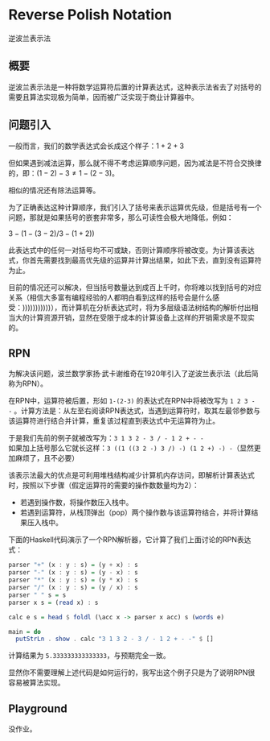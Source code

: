 # Reverse Polish Notation

逆波兰表示法

## 概要

逆波兰表示法是一种将数学运算符后置的计算表达式，这种表示法省去了对括号的需要且算法实现极为简单，因而被广泛实现于商业计算器中。

## 问题引入

一般而言，我们的数学表达式会长成这个样子：$1+2+3$  

但如果遇到减法运算，那么就不得不考虑运算顺序问题，因为减法是不符合交换律的，即：$(1-2)-3≠1-(2-3)$。

相似的情况还有除法运算等。

为了正确表达这种计算顺序，我们引入了括号来表示运算优先级，但是括号有一个问题，那就是如果括号的嵌套非常多，那么可读性会极大地降低，例如：

$3-(1-(3-2)/3-(1+2))$

此表达式中的任何一对括号均不可或缺，否则计算顺序将被改变。为计算该表达式，你首先需要找到最高优先级的运算并计算出结果，如此下去，直到没有运算符为止。  

目前的情况还可以解决，但当括号数量达到成百上千时，你将难以找到括号的对应关系（相信大多富有编程经验的人都明白看到这样的括号会是什么感受：)))))))))))），而计算机在分析表达式时，将为多层级语法树结构的解析付出相当大的计算资源开销，显然在受限于成本的计算设备上这样的开销需求是不现实的。

## RPN

为解决该问题，波兰数学家扬·武卡谢维奇在1920年引入了逆波兰表示法（此后简称为RPN）。

在RPN中，运算符被后置，形如 `1-(2-3)` 的表达式在RPN中将被改写为 `1 2 3 - -` 。计算方法是：从左至右阅读RPN表达式，当遇到运算符时，取其左最邻参数与该运算符进行结合并计算，重复该过程直到表达式中无运算符为止。

于是我们先前的例子就被改写为：`3 1 3 2 - 3 / - 1 2 + - -`  
如果加上括号那么它就长这样：`3 ((1 ((3 2 -) 3 /) -) (1 2 +) -) -`（显然更加麻烦了，且不必要）  

该表示法最大的优点是可利用堆栈结构减少计算机内存访问，即解析计算表达式时，按照以下步骤（假定运算符的需要的操作数数量均为2）：

* 若遇到操作数，将操作数压入栈中。  
* 若遇到运算符，从栈顶弹出（pop）两个操作数与该运算符结合，并将计算结果压入栈中。

下面的Haskell代码演示了一个RPN解析器，它计算了我们上面讨论的RPN表达式：

```Haskell
parser "+" (x : y : s) = (y + x) : s
parser "-" (x : y : s) = (y - x) : s
parser "*" (x : y : s) = (y * x) : s
parser "/" (x : y : s) = (y / x) : s
parser " " s = s
parser x s = (read x) : s

calc e s = head $ foldl (\acc x -> parser x acc) s (words e)

main = do
  putStrLn . show . calc "3 1 3 2 - 3 / - 1 2 + - -" $ []
```

计算结果为 `5.333333333333333`，与预期完全一致。

显然你不需要理解上述代码是如何运行的，我写出这个例子只是为了说明RPN很容易被算法实现。

## Playground

没作业。

